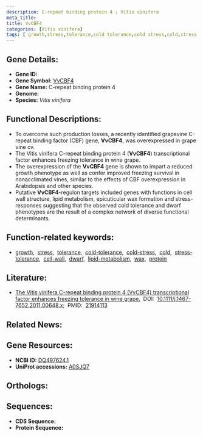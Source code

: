```yaml
---
description: C-repeat binding protein 4 ; Vitis vinifera
meta_title:
title: VvCBF4
categories: [Vitis vinifera]
tags: [ growth,stress,tolerance,cold tolerance,cold stress,cold,stress tolerance,cell wall,dwarf,lipid metabolism,wax,protein ]
---
```


## Gene Details:
- **Gene ID:** []()
- **Gene Symbol:** <u>VvCBF4</u>
- **Gene Name:** C-repeat binding protein 4
- **Genome:** 
- **Species:** *Vitis vinifera*

## Functional Descriptions:
   - To overcome such production losses, a recently identified grapevine C-repeat binding factor (CBF) gene, **VvCBF4**, was overexpressed in grape vine cv.
   - The Vitis vinifera C-repeat binding protein 4 (**VvCBF4**) transcriptional factor enhances freezing tolerance in wine grape.
   - The overexpression of the **VvCBF4** gene is shown to impart a reduced growth phenotype as well as confer improved freezing survival in nonacclimated vines, similar to the effects of CBF overexpression in Arabidopsis and other species.
   - Putative **VvCBF4**-regulon targets included genes with functions in cell wall structure, lipid metabolism, epicuticular wax formation and stress-responses suggesting that the observed cold tolerance and dwarf phenotypes are the result of a complex network of diverse functional determinants.

## Function-related keywords:
   - [growth](/tags/growth/),&nbsp;&nbsp;[stress](/tags/stress/),&nbsp;&nbsp;[tolerance](/tags/tolerance/),&nbsp;&nbsp;[cold-tolerance](/tags/cold-tolerance/),&nbsp;&nbsp;[cold-stress](/tags/cold-stress/),&nbsp;&nbsp;[cold](/tags/cold/),&nbsp;&nbsp;[stress-tolerance](/tags/stress-tolerance/),&nbsp;&nbsp;[cell-wall](/tags/cell-wall/),&nbsp;&nbsp;[dwarf](/tags/dwarf/),&nbsp;&nbsp;[lipid-metabolism](/tags/lipid-metabolism/),&nbsp;&nbsp;[wax](/tags/wax/),&nbsp;&nbsp;[protein](/tags/protein/)

## Literature:
   - [The Vitis vinifera C-repeat binding protein 4 (VvCBF4) transcriptional factor enhances freezing tolerance in wine grape.](https://www.doi.org/10.1111/j.1467-7652.2011.00648.x)&nbsp;&nbsp;DOI:&nbsp;&nbsp;[10.1111/j.1467-7652.2011.00648.x](https://www.doi.org/10.1111/j.1467-7652.2011.00648.x);&nbsp;&nbsp;PMID:&nbsp;&nbsp;[21914113](https://pubmed.ncbi.nlm.nih.gov/21914113/)

## Related News:

## Gene Resources:
- **NCBI ID:**  [DQ497624.1](https://www.ncbi.nlm.nih.gov/search/all/?term=DQ497624.1)
- **UniProt accessions:**  [A0SJQ7](https://www.uniprot.org/uniprotkb/A0SJQ7/entry)

## Orthologs:

## Sequences:
- **CDS Sequence:**
- **Protein Sequence:**
